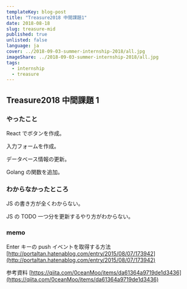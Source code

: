 ```yaml
---
templateKey: blog-post
title: "Treasure2018 中間課題1"
date: 2018-08-18
slug: treasure-mid
published: true
unlisted: false
language: ja
cover: ../2018-09-03-summer-internship-2018/all.jpg
imageShare: ../2018-09-03-summer-internship-2018/all.jpg
tags:
  - internship
  - treasure
---
```


## Treasure2018 中間課題 1

### やったこと

React でボタンを作成。

入力フォームを作成。

データベース情報の更新。

Golang の関数を追加。

### わからなかったところ

JS の書き方が全くわからない。

JS の TODO 一つ分を更新するやり方がわからない。

### memo

Enter キーの push イベントを取得する方法
[http://portaltan.hatenablog.com/entry/2015/08/07/173942](http://portaltan.hatenablog.com/entry/2015/08/07/173942)

参考資料
[https://qiita.com/0ceanMoo/items/da61364a9719de1d3436](https://qiita.com/0ceanMoo/items/da61364a9719de1d3436)